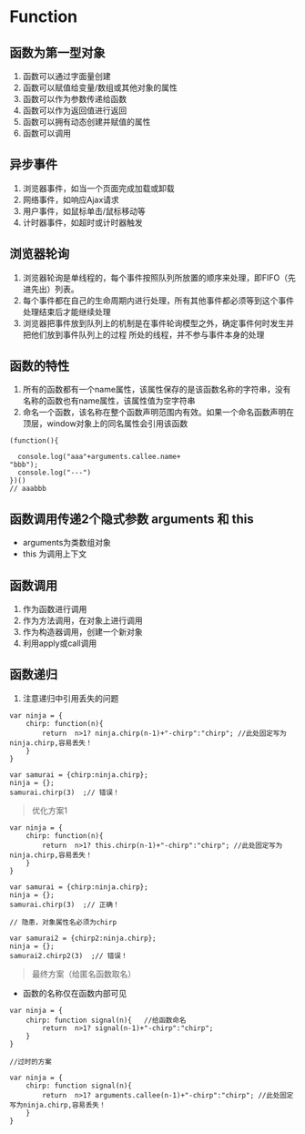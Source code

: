 # Function

## 函数为第一型对象
1. 函数可以通过字面量创建
2. 函数可以赋值给变量/数组或其他对象的属性
3. 函数可以作为参数传递给函数
4. 函数可以作为返回值进行返回
5. 函数可以拥有动态创建并赋值的属性
6. 函数可以调用

## 异步事件
1. 浏览器事件，如当一个页面完成加载或卸载
2. 网络事件，如响应Ajax请求
3. 用户事件，如鼠标单击/鼠标移动等
4. 计时器事件，如超时或计时器触发

## 浏览器轮询
1. 浏览器轮询是单线程的，每个事件按照队列所放置的顺序来处理，即FIFO（先进先出）列表。
2. 每个事件都在自己的生命周期内进行处理，所有其他事件都必须等到这个事件处理结束后才能继续处理
3. 浏览器把事件放到队列上的机制是在事件轮询模型之外，确定事件何时发生并把他们放到事件队列上的过程
所处的线程，并不参与事件本身的处理


## 函数的特性
1. 所有的函数都有一个name属性，该属性保存的是该函数名称的字符串，没有名称的函数也有name属性，该属性值为空字符串
2. 命名一个函数，该名称在整个函数声明范围内有效。如果一个命名函数声明在顶层，window对象上的同名属性会引用该函数

```
(function(){

  console.log("aaa"+arguments.callee.name+
"bbb");
  console.log("---")
})()
// aaabbb
```

## 函数调用传递2个隐式参数 arguments 和 this
- arguments为类数组对象
- this 为调用上下文

## 函数调用
1. 作为函数进行调用
2. 作为方法调用，在对象上进行调用
3. 作为构造器调用，创建一个新对象
4. 利用apply或call调用

## 函数递归
1. 注意递归中引用丢失的问题

```
var ninja = {
    chirp: function(n){
        return  n>1? ninja.chirp(n-1)+"-chirp":"chirp"; //此处固定写为ninja.chirp,容易丢失！
    }
}

var samurai = {chirp:ninja.chirp};
ninja = {};
samurai.chirp(3)  ;// 错误！

```

 > 优化方案1


```
var ninja = {
    chirp: function(n){
        return  n>1? this.chirp(n-1)+"-chirp":"chirp"; //此处固定写为ninja.chirp,容易丢失！
    }
}

var samurai = {chirp:ninja.chirp};
ninja = {};
samurai.chirp(3)  ;// 正确！

// 隐患，对象属性名必须为chirp

var samurai2 = {chirp2:ninja.chirp};
ninja = {};
samurai2.chirp2(3)  ;// 错误！

```

> 最终方案（给匿名函数取名）
- 函数的名称仅在函数内部可见

```
var ninja = {
    chirp: function signal(n){   //给函数命名
        return  n>1? signal(n-1)+"-chirp":"chirp";
    }
}

//过时的方案

var ninja = {
    chirp: function signal(n){
        return  n>1? arguments.callee(n-1)+"-chirp":"chirp"; //此处固定写为ninja.chirp,容易丢失！
    }
}

```

















